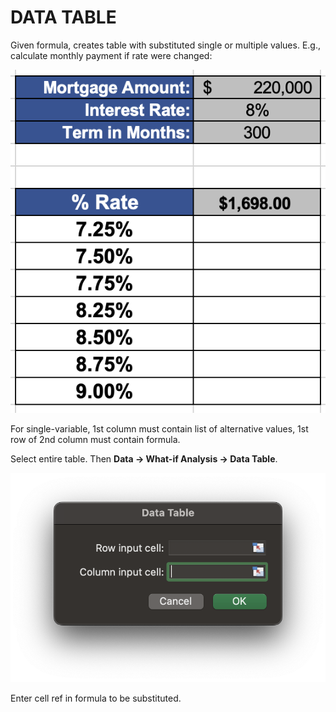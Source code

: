 # DATA TABLE

Given formula, creates table with substituted single or multiple values. E.g., calculate monthly payment if rate were changed:

![Data Table](/assets/data-table.png)

For single-variable, 1st column must contain list of alternative values, 1st row of 2nd column must contain formula.

Select entire table. Then **Data &rarr; What-if Analysis &rarr; Data Table**.

![Data Table Input](/assets/data-table-input.png)

Enter cell ref in formula to be substituted.
